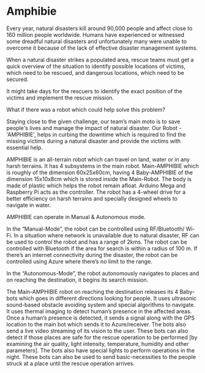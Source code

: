 # Amphibie

Every year, natural disasters kill around 90,000 people and affect close to 160 million people worldwide. Humans have experienced or witnessed some dreadful natural disasters and unfortunately many were unable to overcome it because of the lack of effective disaster management systems. 

When a natural disaster strikes a populated area, rescue teams must get a quick overview of the situation to identify possible locations of victims, which need to be rescued, and dangerous locations, which need to be secured. 

It might take days for the rescuers to identify the exact position of the victims and implement the rescue mission. 

What if there was a robot which could help solve this problem? 

Staying close to the given challenge, our team’s main moto is to save people's lives and manage the impact of natural disaster. Our Robot - 'AMPHIBIE', helps in curbing the downtime which is required to find the missing victims during a natural disaster and provide the victims with essential help. 

AMPHIBIE is an all-terrain robot which can travel on land, water or in any harsh terrains. It has 4 subsystems in the main robot. Main-AMPHIBIE which is roughly of the dimension 60x25x60cm, having 4 Baby-AMPHIBIE of the dimension 15x10x8cm which is stored inside the Main-Robot. The body is made of plastic which helps the robot remain afloat. Arduino Mega and Raspberry Pi acts as the controller. The robot has a 4-wheel drive for a better efficiency on harsh terrains and specially designed wheels to navigate in water. 

AMPHIBIE can operate in Manual & Autonomous mode.

 In the “Manual-Mode”, the robot can be controlled using RF/Bluetooth/ Wi-Fi. In a situation where network is unavailable due to natural disaster, RF can be used to control the robot and has a range of 2kms. The robot can be controlled with Bluetooth if the area for search is within a radius of 100 m.  If there’s an internet connectivity during the disaster, the robot can be controlled using Azure where there’s no limit to the range. 
 
 In the “Autonomous-Mode”, the robot autonomously navigates to places and on reaching the destination, it begins its search mission.
 
 The Main-AMPHIBIE robot on reaching the destination releases its 4 Baby-bots which goes in different directions looking for people. It uses ultrasonic sound-based obstacle avoiding system and special algorithms to navigate. It uses thermal imaging to detect human’s presence in the affected areas. Once a human’s presence is detected, it sends a signal along with the GPS location to the main bot which sends it to Azure/receiver. The bots also send a live video streaming of its vision to the user. These bots can also detect if those places are safe for the rescue operation to be performed [by examining the air quality, light intensity, temperature, humidity and other parameters]. The bots also have special lights to perform operations in the night. These bots can also be used to send basic-necessities to the people struck at a place until the rescue operation arrives. 


